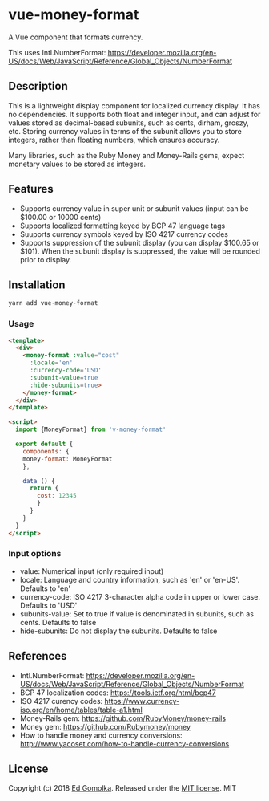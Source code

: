 # vue-money-format

A Vue component that formats currency.

This uses Intl.NumberFormat: 
https://developer.mozilla.org/en-US/docs/Web/JavaScript/Reference/Global_Objects/NumberFormat

## Description

This is a lightweight display component for localized currency display. It has no dependencies. 
It supports both float and integer input, and can adjust for values stored as decimal-based subunits, such as cents, dirham, groszy, etc. 
Storing currency values in terms of the subunit allows you to store integers, rather than floating numbers, which ensures accuracy. 

Many libraries, such as the Ruby Money and Money-Rails gems, expect monetary values to be stored as integers.

## Features

- Supports currency value in super unit or subunit values (input can be $100.00 or 10000 cents)
- Supports localized formatting keyed by BCP 47 language tags
- Suuports currency symbols keyed by ISO 4217 currency codes
- Supports suppression of the subunit display (you can display $100.65 or $101). When the subunit display is suppressed, the value will be rounded prior to display.



## Installation

```js
yarn add vue-money-format
```

### Usage

```html
<template>
  <div>
    <money-format :value="cost" 
      :locale='en' 
      :currency-code='USD' 
      :subunit-value=true 
      :hide-subunits=true>
    </money-format>
  </div>
</template>

<script>
  import {MoneyFormat} from 'v-money-format'

  export default {
    components: {
    money-format: MoneyFormat
    },

    data () {
      return {
        cost: 12345
        }
      }
    }
  }
</script>
```

### Input options

- value: Numerical input (only required input)
- locale: Language and country information, such as 'en' or 'en-US'. Defaults to 'en'
- currency-code: ISO 4217 3-character alpha code in upper or lower case. Defaults to 'USD'
- subunits-value: Set to true if value is denominated in subunits, such as cents. Defaults to false
- hide-subunits: Do not display the subunits. Defaults to false


## References

- Intl.NumberFormat: https://developer.mozilla.org/en-US/docs/Web/JavaScript/Reference/Global_Objects/NumberFormat
- BCP 47 localization codes: https://tools.ietf.org/html/bcp47
- ISO 4217 curency codes: https://www.currency-iso.org/en/home/tables/table-a1.html
- Money-Rails gem: https://github.com/RubyMoney/money-rails
- Money gem: https://github.com/Rubymoney/money
- How to handle money and currency conversions: http://www.yacoset.com/how-to-handle-currency-conversions

## License

Copyright (c) 2018 [Ed Gomolka](https://github.com/egomolka). Released under the [MIT license](https://github.com/egomolka/vue-money-format/blob/master/LICENSE).
MIT

